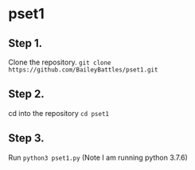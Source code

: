 # pset1
## Step 1.
Clone the repository. `git clone https://github.com/BaileyBattles/pset1.git`

## Step 2.
cd into the repository `cd pset1`

## Step 3.
Run
`python3 pset1.py`
(Note I am running python 3.7.6)
